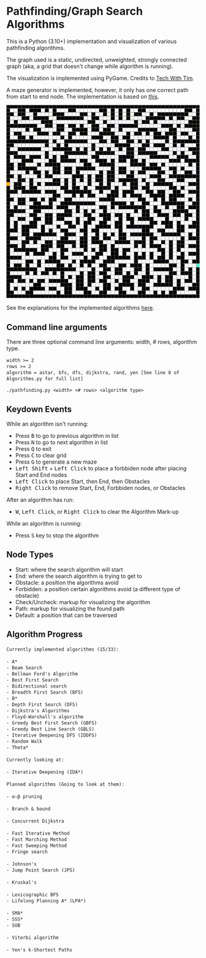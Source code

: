 # Pathfinding/Graph Search Algorithms

This is a Python (3.10+) implementation and visualization of various pathfinding algorithms.

The graph used is a static, undirected, unweighted, strongly connected graph (aka, a grid that doesn't change while algorithm is running).

The visualization is implemented using PyGame. Credits to [Tech With Tim](https://www.youtube.com/watch?v=JtiK0DOeI4A).

A maze generator is implemented, however, it only has one correct path from start to end node. The implementation is based on [this](https://github.com/OrWestSide/python-scripts/blob/master/maze.py).

![A* + Maze](./resources/astar_maze.gif)

See the explanations for the implemented algorithms [here](./resources/Explanations.md).

## Command line arguments

There are three optional command line arguments: width, # rows, algorithm type.

```
width >= 2
rows >= 2
algorithm = astar, bfs, dfs, dijkstra, rand, yen [See line 8 of Algorithms.py for full list]
```

```
./pathfinding.py <width> <# rows> <algorithm type>
```

## Keydown Events

While an algorithm isn't running:

- Press <kbd>B</kbd> to go to previous algorithm in list
- Press <kbd>N</kbd> to go to next algorithm in list
- Press <kbd>Q</kbd> to exit
- Press <kbd>C</kbd> to clear grid
- Press <kbd>G</kbd> to generate a new maze
- <kbd>Left Shift</kbd> + <kbd>Left Click</kbd> to place a forbbiden node after placing Start and End nodes
- <kbd>Left Click</kbd> to place Start, then End, then Obstacles
- <kbd>Right Click</kbd> to remove Start, End, Forbbiden nodes, or Obstacles

After an algorithm has run:

- <kbd>W</kbd>, <kbd>Left Click</kbd>, or <kbd>Right Click</kbd> to clear the Algorithm Mark-up

While an algorithm is running:

- Press <kbd>S</kbd> key to stop the algorithm

## Node Types

- Start: where the search algorithm will start
- End: where the search algorithm is trying to get to
- Obstacle: a position the algorithms avoid
- Forbidden: a position certain algorithms avoid (a different type of obstacle)
- Check/Uncheck: markup for visualizing the algorithm
- Path: markup for visualizing the found path
- Default: a position that can be traversed

## Algorithm Progress

```
Currently implemented algorithms (15/33):

- A*
- Beam Search
- Bellman Ford's Algorithm
- Best First Search
- Bidirectional search
- Breadth First Search (BFS)
- B*
- Depth First Search (DFS)
- Dijkstra's Algorithms
- Floyd-Warshall's algorithm
- Greedy Best First Search (GBFS)
- Greedy Best Line Search (GBLS)
- Iterative Deepening DFS (IDDFS)
- Random Walk
- Theta*

Currently looking at:

- Iterative Deepening (IDA*)

Planned algorithms (Going to look at them):

- α–β pruning

- Branch & bound

- Concurrent Dijkstra

- Fast Iterative Method
- Fast Marching Method
- Fast Sweeping Method
- Fringe search

- Johnson's
- Jump Point Search (JPS)

- Kruskal's

- Lexicographic BFS
- Lifelong Planning A* (LPA*)

- SMA*
- SSS*
- SUB

- Viterbi algorithm

- Yen's k-Shortest Paths
```